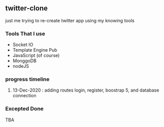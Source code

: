 ## twitter-clone
just me trying to re-create twitter app using my knowing tools

### Tools That I use
* Socket IO
* Template Engine Pub
* JavaScript (of course)
* MonggoDB
* nodeJS

### progress timeline
1. 13-Dec-2020 : adding routes login, register, boostrap 5, and database connection

### Excepted Done
TBA